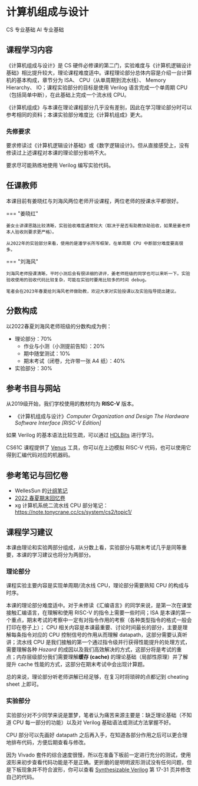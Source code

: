 # 计算机组成与设计
<div class="badges">
<span class="badge cs-badge">CS 专业基础</span>
<span class="badge ai-badge">AI 专业基础</span>
</div>

## 课程学习内容
《计算机组成与设计》是 CS 硬件必修课的第二门，实验难度与《计算机逻辑设计基础》相比提升较大，理论课程难度适中。课程理论部分总体内容是介绍一台计算机的基本构成，章节分为 ISA、 CPU（从单周期到流水线）、 Memory Hierarchy、 IO；课程实验部分的目标是使用 Verilog 语言完成一个单周期 CPU （包括简单中断），在此基础上完成一个流水线 CPU。

《计算机组成》与本课在理论课程部分几乎没有差别，因此在学习理论部分时可以参考相同的资料；本课实验部分难度比《计算机组成》更大。

### 先修要求
要求修读过《计算机逻辑设计基础》或《数字逻辑设计》。但从直接感受上，没有修读过上述课程对本课的理论部分影响不大。

要求尽可能熟练地使用 Verilog 编写实验代码。

## 任课教师
本课目前有姜晓红与刘海风两位老师开设课程，两位老师的授课水平都很好。

=== "姜晓红"

    姜女士讲课思路比较清晰，实验验收难度通常较大（取决于是否有助教协助验收，如果是姜老师本人验收则要求更严格）。

    从2022年的实验部分来看，使用的是潘学长所写框架，在单周期 CPU 中断部分难度要高很多。

=== "刘海风"

    刘海风老师授课清晰，平时小测后会有很详细的讲评，姜老师班级的同学也可以来听一下。实验验收使用的验收代码比较复杂，可能在实验时要用比较多的时间 debug。

    笔者会在2023年春夏给刘海风老师做助教，欢迎大家对实验授课以及实验指导提出建议。


## 分数构成
以2022春夏刘海风老师班级的分数构成为例：

- 理论部分：70%
    - 作业与小测（小测提前告知）：20%
    - 期中随堂测试：10%
    - 期末考试（闭卷，允许带一张 A4 纸）：40%
- 实验部分：30%

## 参考书目与网站
从2019级开始，我们学校使用的教材均为 **RISC-V** 版本。

- 《计算机组成与设计》*Computer Organization and Design The Hardware Software Interface [RISC-V Edition]*

如果 Verilog 的基本语法比较生疏，可以通过 [HDLBits](https://hdlbits.01xz.net/wiki/Main_Page) 进行学习。

CS61C 课程提供了 [Venus](https://venus.cs61c.org/) 工具，你可以在上边模拟 RISC-V 代码，也可以使用它得到汇编代码对应的机器码。

## 参考笔记与回忆卷

- WellesSun 的[计组笔记](https://github.com/CSWellesSun/ZJUCourse/blob/main/%E8%AE%A1%E7%AE%97%E6%9C%BA%E7%BB%84%E6%88%90%E4%B8%8E%E8%AE%BE%E8%AE%A1/%E8%AE%A1%E7%AE%97%E6%9C%BA%E7%BB%84%E6%88%90%E4%B8%8E%E8%AE%BE%E8%AE%A1.md)
- [2022 春夏期末回忆卷](./2021-2022_春夏学期_计算机组成与设计_期末考试回忆卷.pdf)
- xg 计算机系统二流水线 CPU 部分笔记：https://note.tonycrane.cc/cs/system/cs2/topic1/

## 课程学习建议
本课由理论和实验两部分组成，从分数上看，实验部分与期末考试几乎是同等重要，本课的学习建议也将分为两部分。
### 理论部分
课程实验主要内容是实现单周期/流水线 CPU，理论部分需要熟知 CPU 的构成与时序。

本课的理论部分难度适中。对于未修读《汇编语言》的同学来说，是第一次在课堂接触汇编语言，在理解和使用 RISC-V 的指令上需要一些时间；ISA 是本课的第一个重点，期末考试的考察中一定有对指令作用的考察（各种类型指令的格式一般会打印在卷子上）； CPU 相关内容是本课最重要、讨论时间最长的部分，主要是理解每条指令对应的 CPU 控制信号的作用从而理解 datapath，这部分需要认真听讲；流水线 CPU 是我们接触的第一个通过指令级并行获得性能提升的处理方式，需要理解各种 *Hazard* 的成因以及我们高效解决的方式，这部分将是考试的重点；内存层级部分我们需要理解**缓存 (cache)** 的理论基础（局部性原理）并了解提升 cache 性能的方式，这部分在期末考试中会出现计算题。

总的来说，理论部分听老师讲解已经足够，在复习时将琐碎的点都记到 cheating sheet 上即可。

### 实验部分
实验部分对不少同学来说是噩梦，笔者认为痛苦来源主要是：缺乏理论基础（不知道 CPU 每一部分的功能）以及对 Verilog 基础语法或测试方法掌握不好。

CPU 部分可以先画好 datapath 之后再入手，在知道各部分作用之后可以更合理地排布代码，方便后期查看与修改。

因为 Vivado 套件的综合速度很慢，所以在准备下板前一定进行充分的测试，使用波形来初步查看代码功能是不是正确。更折磨的是明明波形测试没有任何问题，但是下板现象并不符合波形，你可以查看 [Synthesizable Verilog](http://www.ee.ncu.edu.tw/~jfli/vlsidi/lecture/Verilog-2012.pdf) 第 17-31 页并修改自己的代码。
